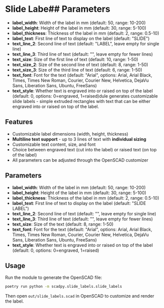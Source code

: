 # Slide Labe## Parameters

- **label_width**: Width of the label in mm (default: 50, range: 10-200)
- **label_height**: Height of the label in mm (default: 30, range: 5-100)
- **label_thickness**: Thickness of the label in mm (default: 2, range: 0.5-10)
- **label_text**: First line of text to display on the label (default: "SLIDE")
- **text_line_2**: Second line of text (default: "LABEL", leave empty for single line)
- **text_line_3**: Third line of text (default: "", leave empty for fewer lines)
- **text_size**: Size of the first line of text (default: 10, range: 1-50)
- **text_size_2**: Size of the second line of text (default: 8, range: 1-50)
- **text_size_3**: Size of the third line of text (default: 6, range: 1-50)
- **text_font**: Font for the text (default: "Arial", options: Arial, Arial Black, Times, Times New Roman, Courier, Courier New, Helvetica, DejaVu Sans, Liberation Sans, Ubuntu, FreeSans)
- **text_style**: Whether text is engraved into or raised on top of the label (default: 0, options: 0=engraved, 1=raised)dule generates customizable slide labels - simple extruded rectangles with text that can be either engraved into or raised on top of the label.

## Features

- Customizable label dimensions (width, height, thickness)
- **Multiline text support** - up to 3 lines of text with **individual sizing**
- Customizable text content, size, and font
- Choice between engraved text (cut into the label) or raised text (on top of the label)
- All parameters can be adjusted through the OpenSCAD customizer

## Parameters

- **label_width**: Width of the label in mm (default: 50, range: 10-200)
- **label_height**: Height of the label in mm (default: 30, range: 5-100)
- **label_thickness**: Thickness of the label in mm (default: 2, range: 0.5-10)
- **label_text**: First line of text to display on the label (default: "SLIDE LABEL")
- **text_line_2**: Second line of text (default: "", leave empty for single line)
- **text_line_3**: Third line of text (default: "", leave empty for fewer lines)
- **text_size**: Size of the text (default: 8, range: 1-50)
- **text_font**: Font for the text (default: "Arial", options: Arial, Arial Black, Times, Times New Roman, Courier, Courier New, Helvetica, DejaVu Sans, Liberation Sans, Ubuntu, FreeSans)
- **text_style**: Whether text is engraved into or raised on top of the label (default: 0, options: 0=engraved, 1=raised)

## Usage

Run the module to generate the OpenSCAD file:

```bash
poetry run python -m scadpy.slide_labels.slide_labels
```

Then open `out/slide_labels.scad` in OpenSCAD to customize and render the label.